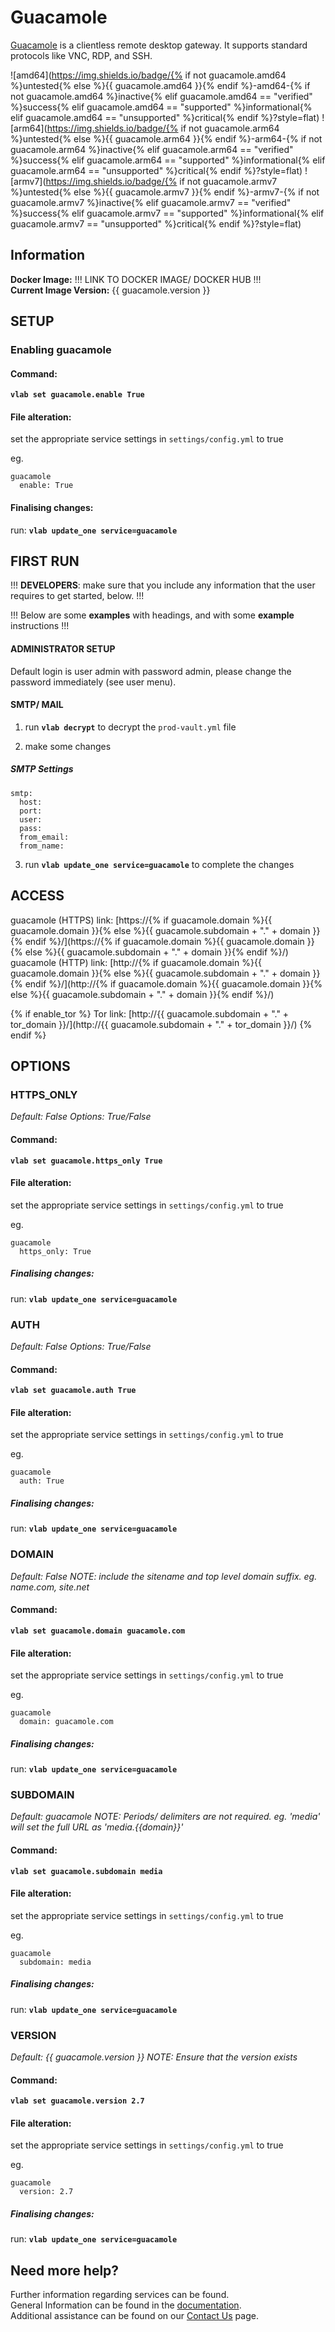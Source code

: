 # Guacamole

[Guacamole](https://guacamole.apache.org) is a clientless remote desktop gateway. It supports standard protocols like VNC, RDP, and SSH.

![amd64](https://img.shields.io/badge/{% if not guacamole.amd64 %}untested{% else %}{{ guacamole.amd64 }}{% endif %}-amd64-{% if not guacamole.amd64 %}inactive{% elif guacamole.amd64 == "verified" %}success{% elif guacamole.amd64 == "supported" %}informational{% elif guacamole.amd64 == "unsupported" %}critical{% endif %}?style=flat)
![arm64](https://img.shields.io/badge/{% if not guacamole.arm64 %}untested{% else %}{{ guacamole.arm64 }}{% endif %}-arm64-{% if not guacamole.arm64 %}inactive{% elif guacamole.arm64 == "verified" %}success{% elif guacamole.arm64 == "supported" %}informational{% elif guacamole.arm64 == "unsupported" %}critical{% endif %}?style=flat)
![armv7](https://img.shields.io/badge/{% if not guacamole.armv7 %}untested{% else %}{{ guacamole.armv7 }}{% endif %}-armv7-{% if not guacamole.armv7 %}inactive{% elif guacamole.armv7 == "verified" %}success{% elif guacamole.armv7 == "supported" %}informational{% elif guacamole.armv7 == "unsupported" %}critical{% endif %}?style=flat)

## Information


**Docker Image:** !!! LINK TO DOCKER IMAGE/ DOCKER HUB !!!  
**Current Image Version:** {{ guacamole.version }}

## SETUP

### Enabling guacamole

#### Command:

**`vlab set guacamole.enable True`**

#### File alteration:

set the appropriate service settings in `settings/config.yml` to true

eg.
```
guacamole
  enable: True
```

#### Finalising changes:

run: **`vlab update_one service=guacamole`**

## FIRST RUN

!!! **DEVELOPERS**: make sure that you include any information that the user requires to get started, below. !!!

!!! Below are some **examples** with headings, and with some **example** instructions !!!

#### ADMINISTRATOR SETUP

Default login is user admin with password admin, please change the password immediately (see user menu).

#### SMTP/ MAIL

1. run **`vlab decrypt`** to decrypt the `prod-vault.yml` file

2. make some changes


##### SMTP Settings
```
smtp:
  host:
  port:
  user:
  pass:
  from_email:
  from_name:
```

3. run **`vlab update_one service=guacamole`** to complete the changes


## ACCESS

guacamole (HTTPS) link: [https://{% if guacamole.domain %}{{ guacamole.domain }}{% else %}{{ guacamole.subdomain + "." + domain }}{% endif %}/](https://{% if guacamole.domain %}{{ guacamole.domain }}{% else %}{{ guacamole.subdomain + "." + domain }}{% endif %}/)
guacamole (HTTP) link: [http://{% if guacamole.domain %}{{ guacamole.domain }}{% else %}{{ guacamole.subdomain + "." + domain }}{% endif %}/](http://{% if guacamole.domain %}{{ guacamole.domain }}{% else %}{{ guacamole.subdomain + "." + domain }}{% endif %}/)

{% if enable_tor %}
Tor link: [http://{{ guacamole.subdomain + "." + tor_domain }}/](http://{{ guacamole.subdomain + "." + tor_domain }}/)
{% endif %}

## OPTIONS

### HTTPS_ONLY
*Default: False*
*Options: True/False*

#### Command:

**`vlab set guacamole.https_only True`**

#### File alteration:

set the appropriate service settings in `settings/config.yml` to true

eg.
```
guacamole
  https_only: True
```

##### Finalising changes:

run: **`vlab update_one service=guacamole`**

### AUTH
*Default: False*
*Options: True/False*

#### Command:

**`vlab set guacamole.auth True`**

#### File alteration:

set the appropriate service settings in `settings/config.yml` to true

eg.
```
guacamole
  auth: True
```

##### Finalising changes:

run: **`vlab update_one service=guacamole`**

### DOMAIN
*Default: False*
*NOTE: include the sitename and top level domain suffix. eg. name.com, site.net*

#### Command:

**`vlab set guacamole.domain guacamole.com`**

#### File alteration:

set the appropriate service settings in `settings/config.yml` to true

eg.
```
guacamole
  domain: guacamole.com
```

##### Finalising changes:

run: **`vlab update_one service=guacamole`**

### SUBDOMAIN
*Default: guacamole*
*NOTE: Periods/ delimiters are not required. eg. 'media' will set the full URL as 'media.{{domain}}'*

#### Command:

**`vlab set guacamole.subdomain media`**

#### File alteration:

set the appropriate service settings in `settings/config.yml` to true

eg.
```
guacamole
  subdomain: media
```

##### Finalising changes:

run: **`vlab update_one service=guacamole`**

### VERSION
*Default: {{  guacamole.version  }}*
*NOTE: Ensure that the version exists*

#### Command:

**`vlab set guacamole.version 2.7`**

#### File alteration:

set the appropriate service settings in `settings/config.yml` to true

eg.
```
guacamole
  version: 2.7
```

##### Finalising changes:

run: **`vlab update_one service=guacamole`**

## Need more help?
Further information regarding services can be found. \
General Information can be found in the [documentation](https://docs.vivumlab.com). \
Additional assistance can be found on our [Contact Us](https://docs.vivumlab.com/Contact-us) page.
